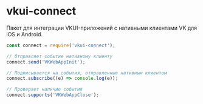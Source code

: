 # vkui-connect

Пакет для интеграции VKUI-приложений с нативными клиентами VK для iOS и Android.

```js
const connect = require('vkui-connect');

// Отправляет событие нативному клиенту
connect.send('VKWebAppInit');

// Подписывается на события, отправленные нативным клиентом
connect.subscribe((e) => console.log(e));

// Проверяет наличие события
connect.supports('VKWebAppClose');
```
